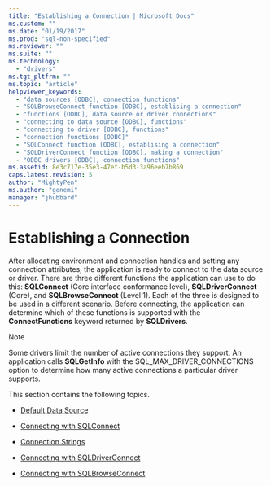```yaml
---
title: "Establishing a Connection | Microsoft Docs"
ms.custom: ""
ms.date: "01/19/2017"
ms.prod: "sql-non-specified"
ms.reviewer: ""
ms.suite: ""
ms.technology: 
  - "drivers"
ms.tgt_pltfrm: ""
ms.topic: "article"
helpviewer_keywords: 
  - "data sources [ODBC], connection functions"
  - "SQLBrowseConnect function [ODBC], establising a connection"
  - "functions [ODBC], data source or driver connections"
  - "connecting to data source [ODBC], functions"
  - "connecting to driver [ODBC], functions"
  - "connection functions [ODBC]"
  - "SQLConnect function [ODBC], establising a connection"
  - "SQLDriverConnect function [ODBC], making a connection"
  - "ODBC drivers [ODBC], connection functions"
ms.assetid: 8e3c717e-35e3-47ef-b5d3-3a96eeb7b869
caps.latest.revision: 5
author: "MightyPen"
ms.author: "genemi"
manager: "jhubbard"
---
```

# Establishing a Connection
After allocating environment and connection handles and setting any connection attributes, the application is ready to connect to the data source or driver. There are three different functions the application can use to do this: **SQLConnect** (Core interface conformance level), **SQLDriverConnect** (Core), and **SQLBrowseConnect** (Level 1). Each of the three is designed to be used in a different scenario. Before connecting, the application can determine which of these functions is supported with the **ConnectFunctions** keyword returned by **SQLDrivers**.  
  
> [!NOTE]  
>  Some drivers limit the number of active connections they support. An application calls **SQLGetInfo** with the SQL_MAX_DRIVER_CONNECTIONS option to determine how many active connections a particular driver supports.  
  
 This section contains the following topics.  
  
-   [Default Data Source](../../../odbc/reference/develop-app/default-data-source.md)  
  
-   [Connecting with SQLConnect](../../../odbc/reference/develop-app/connecting-with-sqlconnect.md)  
  
-   [Connection Strings](../../../odbc/reference/develop-app/connection-strings.md)  
  
-   [Connecting with SQLDriverConnect](../../../odbc/reference/develop-app/connecting-with-sqldriverconnect.md)  
  
-   [Connecting with SQLBrowseConnect](../../../odbc/reference/develop-app/connecting-with-sqlbrowseconnect.md)